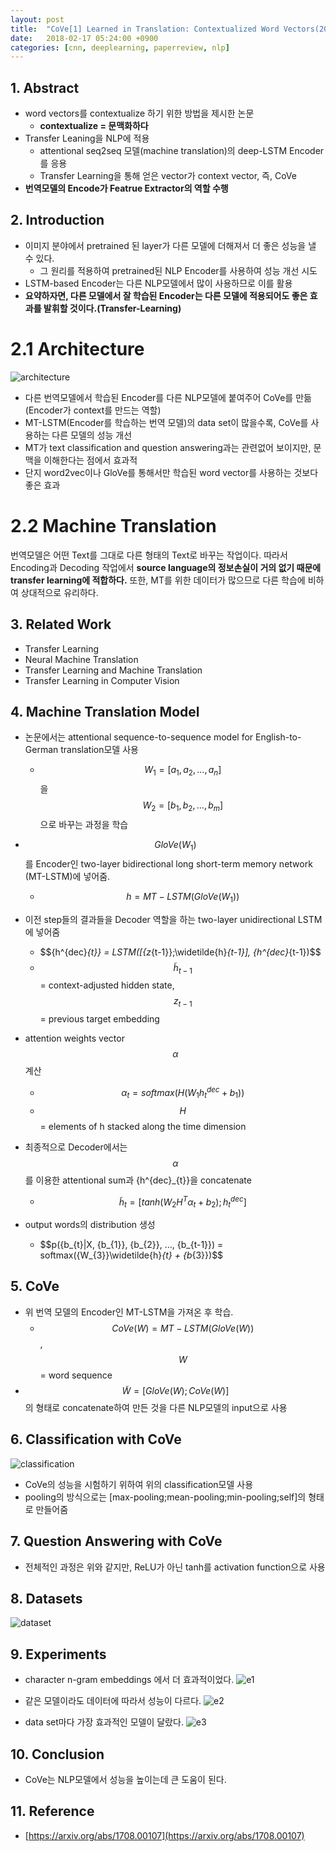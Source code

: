 ```yaml
---
layout: post
title:  "CoVe[1] Learned in Translation: Contextualized Word Vectors(2017) - Review"
date:   2018-02-17 05:24:00 +0900
categories: [cnn, deeplearning, paperreview, nlp]
---
```


## 1. Abstract
- word vectors를 contextualize 하기 위한 방법을 제시한 논문
    - **contextualize = 문맥화하다**
- Transfer Leaning을 NLP에 적용
    - attentional seq2seq 모델(machine translation)의 deep-LSTM Encoder를 응용
    - Transfer Learning을 통해 얻은 vector가 context vector, 즉, CoVe
- **번역모델의 Encode가 Featrue Extractor의 역할 수행**

## 2. Introduction
- 이미지 분야에서 pretrained 된 layer가 다른 모델에 더해져서 더 좋은 성능을 낼 수 있다.
    - 그 원리를 적용하여 pretrained된 NLP Encoder를 사용하여 성능 개선 시도
- LSTM-based Encoder는 다른 NLP모델에서 많이 사용하므로 이를 활용
- **요약하자면, 다른 모델에서 잘 학습된 Encoder는 다른 모델에 적용되어도 좋은 효과를 발휘할 것이다.(Transfer-Learning)**

# 2.1 Architecture
![architecture](https://files.slack.com/files-pri/T1J7SCHU7-F95FQ9EBC/1.png?pub_secret=cda280ac4b)
- 다른 번역모델에서 학습된 Encoder를 다른 NLP모델에 붙여주어 CoVe를 만듦(Encoder가 context를 만드는 역할)
- MT-LSTM(Encoder를 학습하는 번역 모델)의 data set이 많을수록, CoVe를 사용하는 다른 모델의 성능 개선
- MT가 text classification and question answering과는 관련없어 보이지만, 문맥을 이해한다는 점에서 효과적
- 단지 word2vec이나 GloVe를 통해서만 학습된 word vector를 사용하는 것보다 좋은 효과

# 2.2 Machine Translation
번역모델은 어떤 Text를 그대로 다른 형태의 Text로 바꾸는 작업이다. 따라서 Encoding과 Decoding 작업에서 **source language의 정보손실이 거의 없기 때문에 transfer learning에 적합하다.** 또한, MT를 위한 데이터가 많으므로 다른 학습에 비하여 상대적으로 유리하다.

## 3. Related Work
- Transfer Learning
- Neural Machine Translation
- Transfer Learning and Machine Translation
- Transfer Learning in Computer Vision

## 4. Machine Translation Model
- 논문에서는 attentional sequence-to-sequence model for English-to-German translation모델 사용
    - $${W_{1}} = [{a_{1}}, {a_{2}}, ..., {a_{n}}]$$을 $${W_{2}} = [{b_{1}}, {b_{2}}, ..., {b_{m}}]$$으로 바꾸는 과정을 학습

- $$GloVe({W_{1}})$$를 Encoder인 two-layer bidirectional long short-term memory network (MT-LSTM)에 넣어줌.
    - $$h = MT-LSTM(GloVe({W_{1}}))$$

- 이전 step들의 결과들을 Decoder 역할을 하는 two-layer unidirectional LSTM에 넣어줌
    - $${h^{dec}_{t}} = LSTM([{z_{t-1}};\widetilde{h}_{t-1}], {h^{dec}_{t-1})$$
    - $$\widetilde{h}_{t-1}$$ = context-adjusted hidden state, $${z_{t-1}}$$ = previous target embedding
  
- attention weights vector $$\alpha$$ 계산
    - $${\alpha_{t}} = softmax(H({W_{1}}{h^{dec}_{t}} + {b_{1}}))$$
    - $$H$$ = elements of h stacked along the time dimension

- 최종적으로 Decoder에서는 $$\alpha$$를 이용한 attentional sum과 {h^{dec}_{t}}을 concatenate
    - $$\widetilde{h}_{t} = [tanh({W_{2}}{H^{T}}{\alpha_{t}} + {b_{2}});{h^{dec}_{t}}]$$

- output words의 distribution 생성
    - $$p({b_{t}|X, {b_{1}}, {b_{2}}, ..., {b_{t-1}}) = softmax({W_{3}}\widetilde{h}_{t} + {b_{3}})$$

## 5. CoVe
- 위 번역 모델의 Encoder인 MT-LSTM을 가져온 후 학습.
    - $$CoVe(W) = MT-LSTM(GloVe(W))$$, $$W$$ = word sequence
- $$\widetilde{W} = [GloVe(W);CoVe(W)]$$의 형태로 concatenate하여 만든 것을 다른 NLP모델의 input으로 사용

## 6. Classification with CoVe
![classification](https://files.slack.com/files-pri/T1J7SCHU7-F95EB7L1Z/classification.png?pub_secret=2a34d1153c)
- CoVe의 성능을 시험하기 위하여 위의 classification모델 사용
- pooling의 방식으로는 [max-pooling;mean-pooling;min-pooling;self]의 형태로 만들어줌

## 7. Question Answering with CoVe
- 전체적인 과정은 위와 같지만, ReLU가 아닌 tanh를 activation function으로 사용

## 8. Datasets
![dataset](https://files.slack.com/files-pri/T1J7SCHU7-F95LRMGG5/dataset.png?pub_secret=e96345b6ef)

## 9. Experiments
- character n-gram embeddings 에서 더 효과적이었다.
![e1](https://files.slack.com/files-pri/T1J7SCHU7-F95GSUDHA/e1.png?pub_secret=0b895763a0)

- 같은 모델이라도 데이터에 따라서 성능이 다르다.
![e2](https://files.slack.com/files-pri/T1J7SCHU7-F95HB30QJ/e2.png?pub_secret=f1b900de06)

- data set마다 가장 효과적인 모델이 달랐다.
![e3](https://files.slack.com/files-pri/T1J7SCHU7-F96D0D04E/e3.png?pub_secret=f57fd72d63)

## 10. Conclusion
- CoVe는 NLP모델에서 성능을 높이는데 큰 도움이 된다.

## 11. Reference
- [https://arxiv.org/abs/1708.00107](https://arxiv.org/abs/1708.00107)
